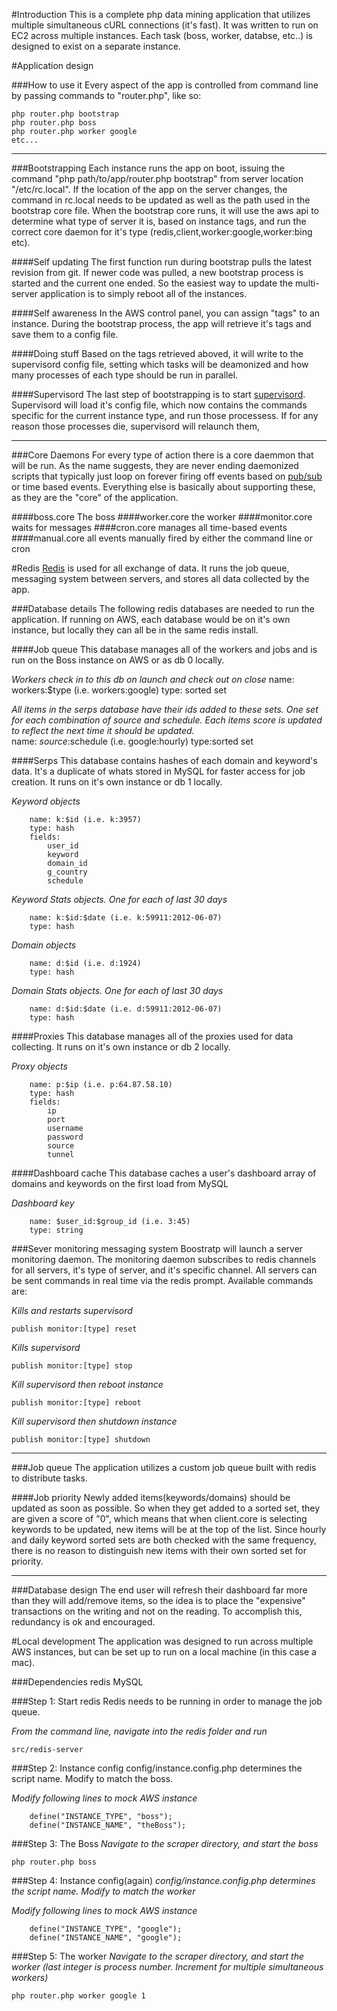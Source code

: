 #Introduction
This is a complete php data mining application that utilizes multiple simultaneous cURL connections (it's fast). It was written to run on EC2 across multiple instances. Each task (boss, worker, databse, etc..) is designed to exist on a separate instance.

#Application design

###How to use it
Every aspect of the app is controlled from command line by passing commands to "router.php", like so:

 ````
 php router.php bootstrap
 php router.php boss
 php router.php worker google
 etc...
 ````
---------------------------------------

###Bootstrapping
 Each instance runs the app on boot, issuing the command "php path/to/app/router.php bootstrap" from server location "/etc/rc.local". If the location of the app on the server changes, the command in rc.local needs to be updated as well as the path used in the bootstrap core file. When the bootstrap core runs, it will use the aws api to determine what type of server it is, based on instance tags, and run the correct core daemon for it's type (redis,client,worker:google,worker:bing etc).

####Self updating
The first function run during bootstrap pulls the latest revision from git. If newer code was pulled, a new bootstrap process is started and the current one ended. So the easiest way to update the multi-server application is to simply reboot all of the instances.

####Self awareness
In the AWS control panel, you can assign "tags" to an instance. During the bootstrap process, the app will retrieve it's tags and save them to a config file.

####Doing stuff
Based on the tags retrieved aboved, it will write to the supervisord config file, setting which tasks will be deamonized and how many processes of each type should be run in parallel.

####Supervisord
The last step of bootstrapping is to start [supervisord](http://supervisord.org/). Supervisord will load it's config file, which now contains the commands specific for the current instance type, and run those processess.  If for any reason those processes die, supervisord will relaunch them,

---------------------------------------
###Core Daemons
For every type of action there is a core daemmon that will be run. As the name suggests, they are never ending daemonized scripts that typically just loop on forever firing off events based on [pub/sub](http://redis.io/topics/pubsub) or time based events. Everything else is basically about supporting these, as they are the "core" of the application.

####boss.core
The boss
####worker.core
the worker
####monitor.core
waits for messages
####cron.core
manages all time-based events
####manual.core
all events manually fired by either the command line or cron

#Redis
[Redis](http://redis.io) is used for all exchange of data. It runs the job queue, messaging system between servers, and stores all data collected by the app.

###Database details
The following redis databases are needed to run the application. If running on AWS, each database would be on it's own instance, but locally they can all be in the same redis install.

####Job queue
This database manages all of the workers and jobs and is run on the Boss instance on AWS or as db 0 locally. 

*Workers check in to this db on launch and check out on close*
	name: workers:$type (i.e. workers:google)
	type: sorted set

*All items in the serps database have their ids added to these sets. One set for each combination of source and schedule. Each items score is updated to reflect the next time it should be updated.*	
	name: $source:$schedule (i.e. google:hourly)
	type:sorted set

####Serps
This database contains hashes of each domain and keyword's data. It's a duplicate of whats stored in MySQL for faster access for job creation. It runs on it's own instance or db 1 locally.

*Keyword objects*
````
	name: k:$id (i.e. k:3957)
	type: hash
	fields:
		user_id
		keyword
		domain_id
		g_country
		schedule
````
*Keyword Stats objects. One for each of last 30 days*
````
	name: k:$id:$date (i.e. k:59911:2012-06-07)
	type: hash	
````		

*Domain objects*
````
	name: d:$id (i.e. d:1924)
	type: hash	
````	

*Domain Stats objects. One for each of last 30 days*
````
	name: d:$id:$date (i.e. d:59911:2012-06-07)
	type: hash		
````	

####Proxies
This database manages all of the proxies used for data collecting. It runs on it's own instance or db 2 locally.

*Proxy objects*
````
	name: p:$ip (i.e. p:64.87.58.10)
	type: hash
	fields:
		ip
		port
		username
		password
		source
		tunnel
````		

####Dashboard cache
This database caches a user's dashboard array of domains and keywords on the first load from MySQL	

*Dashboard key*	
````
	name: $user_id:$group_id (i.e. 3:45)
	type: string
````

###Sever monitoring messaging system
 Boostratp will launch a server monitoring daemon.  The monitoring daemon subscribes to redis channels for all servers, it's type of server, and it's specific channel. All servers can be sent commands in real time via the redis prompt. Available commands are:

*Kills and restarts supervisord*

    publish monitor:[type] reset

*Kills supervisord*
   
    publish monitor:[type] stop

*Kill supervisord then reboot instance*

    publish monitor:[type] reboot

*Kill supervisord then shutdown instance*

    publish monitor:[type] shutdown

---------------------------------------
###Job queue 
The application utilizes a custom job queue built with redis to distribute tasks.

####Job priority
Newly added items(keywords/domains) should be updated as soon as possible. So when they get added to a sorted set, they are given a score of "0", which means that when client.core is selecting keywords to be updated, new items will be at the top of the list. Since hourly and daily keyword sorted sets are both checked with the same frequency, there is no reason to distinguish new items with their own sorted set for priority.

---------------------------------------
###Database design
The end user will refresh their dashboard far more than they will add/remove items, so the idea is to place the "expensive" transactions on the writing and not on the reading. To accomplish this, redundancy is ok and encouraged.

#Local development
The application was designed to run across multiple AWS instances, but can be set up to run on a local machine (in this case a mac).

###Dependencies
redis
MySQL

###Step 1: Start redis
Redis needs to be running in order to manage the job queue.

*From the command line, navigate into the redis folder and run*

    src/redis-server

###Step 2: Instance config
config/instance.config.php determines the script name. Modify to match the boss.

*Modify following lines to mock AWS instance*
````
    define("INSTANCE_TYPE", "boss");
    define("INSTANCE_NAME", "theBoss"); 
````       

###Step 3: The Boss
*Navigate to the scraper directory, and start the boss*

	php router.php boss

###Step 4: Instance config(again)
*config/instance.config.php determines the script name. Modify to match the worker*

*Modify following lines to mock AWS instance*
````
	define("INSTANCE_TYPE", "google");
	define("INSTANCE_NAME", "google");  	
````

###Step 5: The worker
*Navigate to the scraper directory, and start the worker (last integer is process number. Increment for multiple simultaneous workers)*

	php router.php worker google 1




